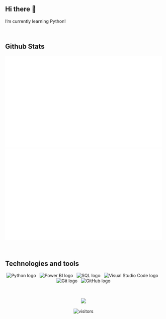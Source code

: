 ## Hi there 👋
I’m currently learning Python! 

<br>
<!-- GITHUB STATUS -->

## Github Stats


<div align="center">
  
<a href="https://github.com/wanderson-blima/GitHub_Stats_Transparent">
  
![Stats Overview](https://raw.githubusercontent.com/wanderson-blima/GitHub_Stats_Transparent/output/generated/overview.svg)
![Most Used Languages](https://raw.githubusercontent.com/wanderson-blima/GitHub_Stats_Transparent/output/generated/languages.svg)

</a>
</div>
<br>

<!-- TECNOLOGIAS -->
## Technologies and tools
<div align="center">

<a name="learning-now"></a>

<img src="https://img.shields.io/badge/Python-0A0C10?logo=python&logoColor=3A76A8" alt="Python logo" title="Python" height="20" />
&nbsp;
<img src="https://img.shields.io/badge/Power%20BI-0A0C10?logo=power%20bi" alt="Power BI logo" title="Power BI" height="20" />
&nbsp;
<img src="https://img.shields.io/badge/SQL-0A0C10?logo=microsoft%20sql%20server" alt="SQL logo" title="SQL" height="20" />
&nbsp;
<img src="https://img.shields.io/badge/VS%20Code-0A0C10?logo=visual-studio-code&logoColor=007ACC" alt="Visual Studio Code logo" title="Visual Studio Code" height="20" />
&nbsp;
<img src="https://img.shields.io/badge/Git-0A0C10?logo=git&logoColor=F05032" alt="Git logo" title="Git" height="20" />
&nbsp;
<img src="https://img.shields.io/badge/GitHub-0A0C10?logo=github&logoColor=FFFFFF" alt="GitHub logo" title="GitHub" height="20" />

<a name="learning-next"></a>
  
</div>
<br>
<br>

<!-- REDES SOCIAIS -->
<div align="center">
    <a href="https://www.linkedin.com/in/wanderson-blima/" target="_blank"><img src="https://img.shields.io/badge/-LinkedIn-%230077B5?style=for-the-badge&logo=linkedin&logoColor=white" height="25" target="_blank"></a>
  
<!-- CONTADOR DE VISITAS -->  
![visitors](https://visitor-badge.glitch.me/badge?page_id=wanderson-blima&left_color=0A0C10&right_color=0A0C10)
    
</div>
